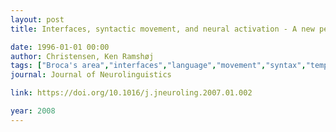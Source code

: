 ```yaml
---
layout: post
title: Interfaces, syntactic movement, and neural activation - A new perspective on the implementation of language in the brain

date: 1996-01-01 00:00
author: Christensen, Ken Ramshøj
tags: ["Broca's area","interfaces","language","movement","syntax","temporal cortex"]
journal: Journal of Neurolinguistics

link: https://doi.org/10.1016/j.jneuroling.2007.01.002

year: 2008
---
```



